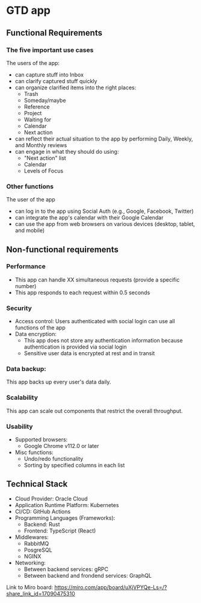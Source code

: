 # GTD app

## Functional Requirements

### The five important use cases

The users of the app:
- can capture stuff into Inbox
- can clarify captured stuff quickly
- can organize clarified items into the right places:
  - Trash
  - Someday/maybe
  - Reference
  - Project
  - Waiting for
  - Calendar
  - Next action
- can reflect their actual situation to the app by performing Daily, Weekly, and Monthly reviews
- can engage in what they should do using:
  - "Next action" list
  - Calendar
  - Levels of Focus

### Other functions

The user of the app
- can log in to the app using Social Auth (e.g., Google, Facebook, Twitter)
- can integrate the app's calendar with their Google Calendar
- can use the app from web browsers on various devices (desktop, tablet, and mobile)

## Non-functional requirements

### Performance

- This app can handle XX simultaneous requests (provide a specific number)
- This app responds to each request within 0.5 seconds

### Security

- Access control: Users authenticated with social login can use all functions of the app
- Data encryption:
  - This app does not store any authentication information because authentication is provided via social login
  - Sensitive user data is encrypted at rest and in transit

### Data backup:

This app backs up every user's data daily.

### Scalability

This app can scale out components that restrict the overall throughput.

### Usability

- Supported browsers:
  - Google Chrome v112.0 or later
- Misc functions:
  - Undo/redo functionality
  - Sorting by specified columns in each list

## Technical Stack

- Cloud Provider: Oracle Cloud
- Application Runtime Platform: Kubernetes
- CI/CD: GitHub Actions
- Programming Languages (Frameworks):
  - Backend: Rust
  - Frontend: TypeScript (React)
- Middlewares:
  - RabbitMQ
  - PosgreSQL
  - NGINX
- Networking:
  - Between backend services: gRPC
  - Between backend and frondend services: GraphQL

Link to Miro board: https://miro.com/app/board/uXjVPYQe-Ls=/?share_link_id=17090475310
